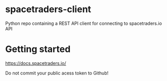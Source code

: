 # spacetraders-client
Python repo containing a REST API client for connecting to spacetraders.io API

# Getting started

https://docs.spacetraders.io/

Do not commit your public acess token to Github!
